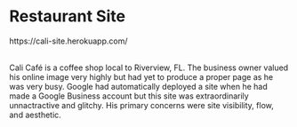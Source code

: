 <h1>Restaurant Site</h1>
https://cali-site.herokuapp.com/
<br></br>
<p>Cali Café is a coffee shop local to Riverview, FL. The business owner valued his online image very highly but had yet to produce a proper page as he was very busy. Google had automatically deployed a site when he had made a Google Business account but this site was extraordinarily unnactractive and glitchy. His primary concerns were site visibility, flow, and aesthetic.</p>
